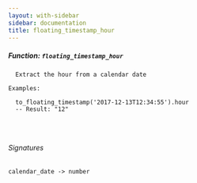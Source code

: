 ```yaml
---
layout: with-sidebar
sidebar: documentation
title: floating_timestamp_hour
---
```


##### Function: `floating_timestamp_hour`
```
  Extract the hour from a calendar date

Examples:

  to_floating_timestamp('2017-12-13T12:34:55').hour
  -- Result: "12"




```

###### Signatures
    calendar_date -> number

